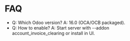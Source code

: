# FAQ

- Q: Which Odoo version? A: 16.0 (OCA/OCB packaged).
- Q: How to enable? A: Start server with --addon account_invoice_clearing or install in UI.
